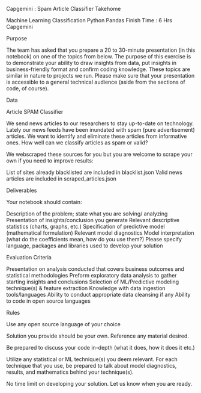 Capgemini : Spam Article Classifier Takehome

Machine Learning
Classification
Python
Pandas
Finish Time :
6 Hrs
Capgemini


Purpose

The team has asked that you prepare a 20 to 30-minute presentation (in this notebook) on one of the topics from below. The purpose of this exercise is to demonstrate your ability to draw insights from data, put insights in business-friendly format and confirm coding knowledge. These topics are similar in nature to projects we run. Please make sure that your presentation is accessible to a general technical audience (aside from the sections of code, of course). 


Data

Article SPAM Classifier

We send news articles to our researchers to stay up-to-date on technology. Lately our news feeds have been inundated with spam (pure advertisement) articles. We want to identify and eliminate these articles from informative ones. How well can we classify articles as spam or valid?

We webscraped these sources for you but you are welcome to scrape your own if you need to improve results:

List of sites already blacklisted are included in blacklist.json
Valid news articles are included in scraped_articles.json

Deliverables

Your notebook should contain:

Description of the problem; state what you are solving/ analyzing
Presentation of insights/conclusion you generate
Relevant descriptive statistics (charts, graphs, etc.)
Specification of predictive model (mathematical formulation)
Relevant model diagnostics
Model interpretation (what do the coefficients mean, how do you use them?)
Please specify language, packages and libraries used to develop your solution

Evaluation Criteria

Presentation on analysis conducted that covers business outcomes and statistical methodologies
Preform exploratory data analysis to gather starting insights and conclusions
Selection of ML/Predictive modeling technique(s) & feature extraction
Knowledge with data ingestion tools/languages
Ability to conduct appropriate data cleansing if any
Ability to code in open source languages

Rules

Use any open source language of your choice

Solution you provide should be your own. Reference any material desired.

Be prepared to discuss your code in-depth (what it does, how it does it etc.)

Utilize any statistical or ML technique(s) you deem relevant. For each technique that you use, be prepared to talk about model diagnostics, results, and mathematics behind your technique(s).

No time limit on developing your solution. Let us know when you are ready.
